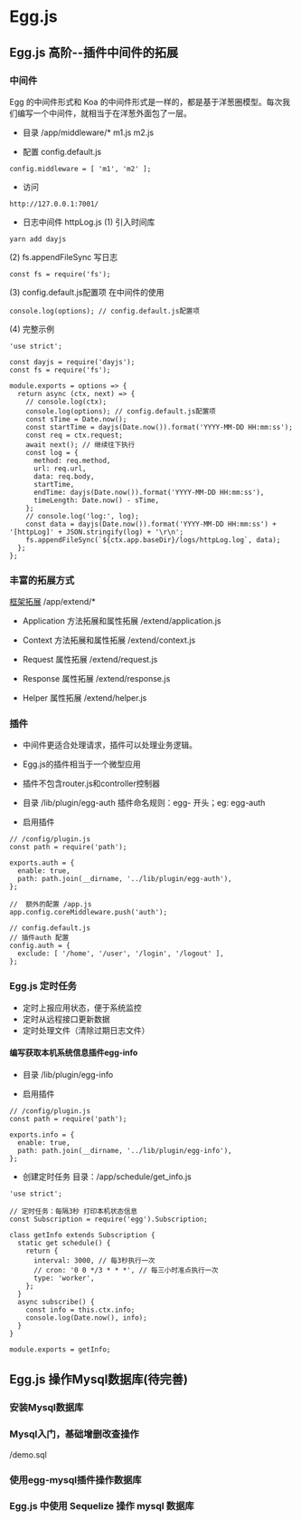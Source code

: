 # Egg.js

## Egg.js 高阶--插件中间件的拓展

### 中间件
Egg 的中间件形式和 Koa 的中间件形式是一样的，都是基于洋葱圈模型。每次我们编写一个中间件，就相当于在洋葱外面包了一层。

- 目录 /app/middleware/* m1.js m2.js

- 配置 config.default.js
```
config.middleware = [ 'm1', 'm2' ];
```

- 访问
```
http://127.0.0.1:7001/
```

- 日志中间件 httpLog.js
(1) 引入时间库
```
yarn add dayjs
```
(2) fs.appendFileSync 写日志 
```
const fs = require('fs');
```
(3) config.default.js配置项 在中间件的使用
```
console.log(options); // config.default.js配置项
```
(4) 完整示例
```
'use strict';

const dayjs = require('dayjs');
const fs = require('fs');

module.exports = options => {
  return async (ctx, next) => {
    // console.log(ctx);
    console.log(options); // config.default.js配置项
    const sTime = Date.now();
    const startTime = dayjs(Date.now()).format('YYYY-MM-DD HH:mm:ss');
    const req = ctx.request;
    await next(); // 继续往下执行
    const log = {
      method: req.method,
      url: req.url,
      data: req.body,
      startTime,
      endTime: dayjs(Date.now()).format('YYYY-MM-DD HH:mm:ss'),
      timeLength: Date.now() - sTime,
    };
    // console.log('log:', log);
    const data = dayjs(Date.now()).format('YYYY-MM-DD HH:mm:ss') + '[httpLog]' + JSON.stringify(log) + '\r\n';
    fs.appendFileSync(`${ctx.app.baseDir}/logs/httpLog.log`, data);
  };
};
```

### 丰富的拓展方式
[框架拓展](https://eggjs.org/zh-cn/basics/extend.html)
/app/extend/*

- Application
方法拓展和属性拓展 /extend/application.js

- Context
方法拓展和属性拓展 /extend/context.js

- Request
属性拓展 /extend/request.js

- Response
属性拓展 /extend/response.js

- Helper
属性拓展 /extend/helper.js

### 插件
- 中间件更适合处理请求，插件可以处理业务逻辑。
- Egg.js的插件相当于一个微型应用
- 插件不包含router.js和controller控制器

- 目录
/lib/plugin/egg-auth
插件命名规则：egg- 开头；eg: egg-auth

- 启用插件
```
// /config/plugin.js
const path = require('path');

exports.auth = {
  enable: true,
  path: path.join(__dirname, '../lib/plugin/egg-auth'),
};

//  额外的配置 /app.js
app.config.coreMiddleware.push('auth');

// config.default.js
// 插件auth 配置
config.auth = {
  exclude: [ '/home', '/user', '/login', '/logout' ],
};

```

### Egg.js 定时任务
- 定时上报应用状态，便于系统监控
- 定时从远程接口更新数据
- 定时处理文件（清除过期日志文件）

#### 编写获取本机系统信息插件egg-info
- 目录
/lib/plugin/egg-info

- 启用插件
```
// /config/plugin.js
const path = require('path');

exports.info = {
  enable: true,
  path: path.join(__dirname, '../lib/plugin/egg-info'),
};
```

- 创建定时任务
目录：/app/schedule/get_info.js

```
'use strict';

// 定时任务：每隔3秒 打印本机状态信息
const Subscription = require('egg').Subscription;

class getInfo extends Subscription {
  static get schedule() {
    return {
      interval: 3000, // 每3秒执行一次
      // cron: '0 0 */3 * * *', // 每三小时准点执行一次
      type: 'worker',
    };
  }
  async subscribe() {
    const info = this.ctx.info;
    console.log(Date.now(), info);
  }
}

module.exports = getInfo;

```

## Egg.js 操作Mysql数据库(待完善)

### 安装Mysql数据库

### Mysql入门，基础增删改查操作
/demo.sql

### 使用egg-mysql插件操作数据库

### Egg.js 中使用 Sequelize 操作 mysql 数据库
